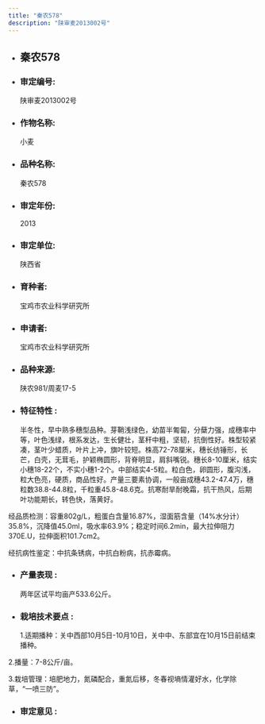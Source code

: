 ```yaml
---
title: "秦农578"
description: "陕审麦2013002号"
---
```

* ## 秦农578
* ###  审定编号:  
   陕审麦2013002号

*  ### 作物名称:  
   小麦

*   ###  品种名称: 
    秦农578

*   ### 审定年份: 
    2013

*   ### 审定单位:  
    陕西省

*   ### 育种者:  
    宝鸡市农业科学研究所

*   ### 申请者:  
    宝鸡市农业科学研究所

*   ### 品种来源:  
    陕农981/周麦17-5

*   ### 特征特性 : 
    半冬性，早中熟多穗型品种。芽鞘浅绿色，幼苗半匍匐，分蘖力强，成穗率中等，叶色浅绿，根系发达，生长健壮，茎秆中粗，坚韧，抗倒性好。株型较紧凑，茎叶少蜡质，叶片上冲，旗叶较短。株高72-78厘米，穗长纺锤形，长芒，白壳，无茸毛，护颖椭圆形，背脊明显，肩斜嘴锐。穗长8-10厘米，结实小穗18-22个，不实小穗1-2个。中部结实4-5粒。粒白色，卵圆形，腹沟浅，粒大色亮，硬质，商品性好。产量三要素协调，一般亩成穗43.2-47.4万，穗粒数38.8-44.8粒，千粒重45.8-48.6克。抗寒耐旱耐晚霜，抗干热风，后期叶功能期长，转色快，落黄好。
经品质检测：容重802g/L，粗蛋白含量16.87%，湿面筋含量（14%水分计）35.8%，沉降值45.0ml，吸水率63.9%；稳定时间6.2min，最大拉伸阻力370E.U，拉伸面积101.7cm2。
经抗病性鉴定：中抗条锈病，中抗白粉病，抗赤霉病。


*   ### 产量表现 : 
    两年区试平均亩产533.6公斤。

*   ### 栽培技术要点 : 
    1.适期播种：关中西部10月5日-10月10日，关中中、东部宜在10月15日前结束播种。
2.播量：7-8公斤/亩。
3.栽培管理：培肥地力，氮磷配合，重氮后移，冬春视墒情灌好水，化学除草，“一喷三防”。


*   ### 审定意见 : 
    

